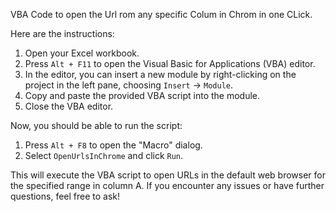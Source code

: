 VBA Code to open the Url rom any specific Colum in Chrom in one CLick.


Here are the instructions: 

1. Open your Excel workbook.
2. Press `Alt + F11` to open the Visual Basic for Applications (VBA) editor.
3. In the editor, you can insert a new module by right-clicking on the project in the left pane, choosing `Insert` -> `Module`.
4. Copy and paste the provided VBA script into the module.
5. Close the VBA editor.

Now, you should be able to run the script:

1. Press `Alt + F8` to open the "Macro" dialog.
2. Select `OpenUrlsInChrome` and click `Run`.

This will execute the VBA script to open URLs in the default web browser for the specified range in column A. If you encounter any issues or have further questions, feel free to ask!
